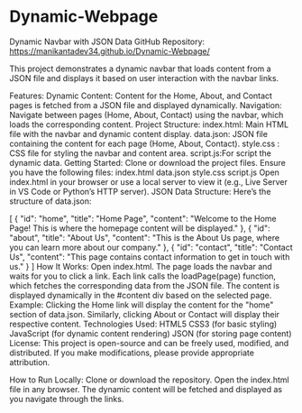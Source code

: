 # Dynamic-Webpage
Dynamic Navbar with JSON Data
GitHub Repository:
https://manikantadev34.github.io/Dynamic-Webpage/

This project demonstrates a dynamic navbar that loads content from a JSON file and displays it based on user interaction with the navbar links.

Features:
Dynamic Content: Content for the Home, About, and Contact pages is fetched from a JSON file and displayed dynamically.
Navigation: Navigate between pages (Home, About, Contact) using the navbar, which loads the corresponding content.
Project Structure:
index.html: Main HTML file with the navbar and dynamic content display.
data.json: JSON file containing the content for each page (Home, About, Contact).
style.css : CSS file for styling the navbar and content area.
script.js:For script the dynamic data.
Getting Started:
Clone or download the project files.
Ensure you have the following files:
index.html
data.json
style.css
script.js
Open index.html in your browser or use a local server to view it (e.g., Live Server in VS Code or Python’s HTTP server).
JSON Data Structure:
Here’s the structure of data.json:

[
  {
    "id": "home",
    "title": "Home Page",
    "content": "Welcome to the Home Page! This is where the homepage content will be displayed."
  },
  {
    "id": "about",
    "title": "About Us",
    "content": "This is the About Us page, where you can learn more about our company."
  },
  {
    "id": "contact",
    "title": "Contact Us",
    "content": "This page contains contact information to get in touch with us."
  }
]
How It Works:
Open index.html. The page loads the navbar and waits for you to click a link.
Each link calls the loadPage(page) function, which fetches the corresponding data from the JSON file.
The content is displayed dynamically in the #content div based on the selected page.
Example:
Clicking the Home link will display the content for the "home" section of data.json.
Similarly, clicking About or Contact will display their respective content.
Technologies Used:
HTML5
CSS3 (for basic styling)
JavaScript (for dynamic content rendering)
JSON (for storing page content)
License:
This project is open-source and can be freely used, modified, and distributed. If you make modifications, please provide appropriate attribution.

How to Run Locally:
Clone or download the repository.
Open the index.html file in any browser.
The dynamic content will be fetched and displayed as you navigate through the links.